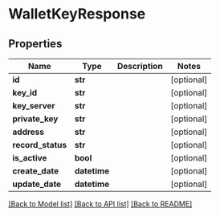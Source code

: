 # WalletKeyResponse

## Properties
Name | Type | Description | Notes
------------ | ------------- | ------------- | -------------
**id** | **str** |  | [optional] 
**key_id** | **str** |  | [optional] 
**key_server** | **str** |  | [optional] 
**private_key** | **str** |  | [optional] 
**address** | **str** |  | [optional] 
**record_status** | **str** |  | [optional] 
**is_active** | **bool** |  | [optional] 
**create_date** | **datetime** |  | [optional] 
**update_date** | **datetime** |  | [optional] 

[[Back to Model list]](../README.md#documentation-for-models) [[Back to API list]](../README.md#documentation-for-api-endpoints) [[Back to README]](../README.md)


